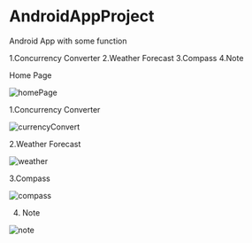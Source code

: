 # AndroidAppProject

Android App with some function

  1.Concurrency Converter
  2.Weather Forecast
  3.Compass
  4.Note
  
Home Page

![homePage](https://user-images.githubusercontent.com/46788362/91247216-fa075680-e77b-11ea-8fb6-620cb3b9e16f.png)


1.Concurrency Converter

![currencyConvert](https://user-images.githubusercontent.com/46788362/91247326-45216980-e77c-11ea-8486-5c3508d99de7.png)

2.Weather Forecast

![weather](https://user-images.githubusercontent.com/46788362/91247371-5cf8ed80-e77c-11ea-8d12-242cabf9ddf9.png)

3.Compass

![compass](https://user-images.githubusercontent.com/46788362/91247396-66825580-e77c-11ea-9042-b86f405b47df.png)

4. Note

![note](https://user-images.githubusercontent.com/46788362/91247413-700bbd80-e77c-11ea-8ebb-148d8b89a276.png)
